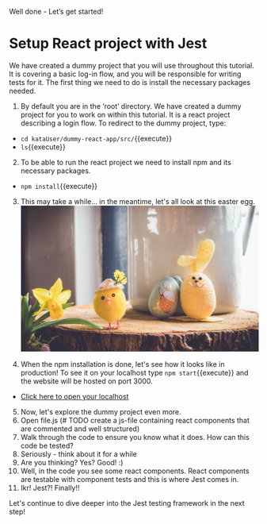 Well done - Let’s get started!
# Setup React project with Jest
We have created a dummy project that you will use throughout this tutorial. It is covering a basic log-in flow, and you will be responsible for writing tests for it. The first thing we need to do is install the necessary packages needed.
1. By default you are in the ‘root’ directory. We have created a dummy project for you to work on within this tutorial. It is a react project describing a login flow. To redirect to the dummy project, type:
  - `cd kataUser/dummy-react-app/src/`{{execute}}
  - `ls`{{execute}}
2. To be able to run the react project we need to install npm and its necessary packages.
  - `npm install`{{execute}}
3. This may take a while... in the meantime, let's all look at this easter egg. ![easteregg](./assets/easterEgg.png)

4. When the npm installation is done, let's see how it looks like in production! To see it on your localhost type `npm start`{{execute}} and the website will be hosted on port 3000. 
  - [Click here to open your localhost](https://[[HOST_SUBDOMAIN]]-3000-[[KATACODA_HOST]].environments.katacoda.com/)
5. Now, let's explore the dummy project even more.
  1. Open file.js (# TODO create a js-file containing react components that are commented and well structured)
  2. Walk through the code to ensure you know what it does. How can this code be tested?
  3. Seriously - think about it for a while
  4. Are you thinking? Yes? Good! :)
  5. Well, in the code you see some react components. React components are testable with component tests and this is where Jest comes in.
  6. Ikr! Jest?! Finally!!
 
Let's continue to dive deeper into the Jest testing framework in the next step!








